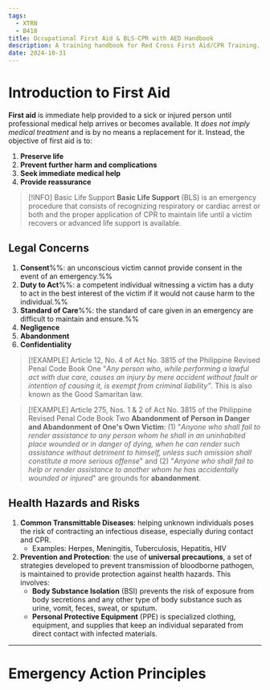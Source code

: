 ```yaml
---
tags:
  - XTRN
  - B418
title: Occupational First Aid & BLS-CPR with AED Handbook
description: A training handbook for Red Cross First Aid/CPR Training. These are summaries of topics of standard first aid and are an integral part of Red Cross Training, but is only supplementary to actual Red Cross Training.
date: 2024-10-31
---
```

# Introduction to First Aid
**First aid** is immediate help provided to a sick or injured person until professional medical help arrives or becomes available. It *does not imply medical treatment* and is by no means a replacement for it. Instead, the objective of first aid is to:
1. **Preserve life**
2. **Prevent further harm and complications**
3. **Seek immediate medical help**
4. **Provide reassurance**
>[!INFO] Basic Life Support
>**Basic Life Support** (BLS) is an emergency procedure that consists of recognizing respiratory or cardiac arrest or both and the proper application of CPR to maintain life until a victim recovers or advanced life support is available.
## Legal Concerns
1. **Consent**%%: an unconscious victim cannot provide consent in the event of an emergency.%%
2. **Duty to Act**%%: a competent individual witnessing a victim has a duty to act  in the best interest of the victim if it would not cause harm to the individual.%%
3. **Standard of Care**%%: the standard of care given in an emergency are difficult to maintain and ensure.%%
4. **Negligence**
5. **Abandonment**
6. **Confidentiality**

>[!EXAMPLE] Article 12, No. 4 of Act No. 3815 of the Philippine Revised Penal Code Book One
>"*Any person who, while performing a lawful act with due care, causes an injury by mere accident without fault or intention of causing it, is exempt from criminal liability"*. This is also known as the Good Samaritan law.

>[!EXAMPLE] Article 275, Nos. 1 & 2 of Act No. 3815 of the Philippine Revised Penal Code Book Two
>**Abandonment of Person in Danger and Abandonment of One's Own Victim**: (1) "*Anyone who shall fail to render assistance to any person whom he shall in an uninhabited place wounded or in danger of dying, when he can render such assistance without detriment to himself, unless such omission shall constitute a more serious offense*" and (2) "*Anyone who shall fail to help or render assistance to another whom he has accidentally wounded or injured*" are grounds for **abandonment**.
## Health Hazards and Risks
1. **Common Transmittable Diseases**: helping unknown individuals poses the risk of contracting an infectious disease, especially during contact and CPR.
	- Examples: Herpes, Meningitis, Tuberculosis, Hepatitis, HIV
2. **Prevention and Protection**: the use of **universal precautions**, a set of strategies developed to prevent transmission of bloodborne pathogen, is maintained to provide protection against health hazards. This involves:
	- **Body Substance Isolation** (BSI) prevents the risk of exposure from body secretions and any other type  of body substance such as urine, vomit, feces, sweat, or sputum.
	- **Personal Protective Equipment** (PPE) is specialized clothing, equipment, and supplies that keep an individual separated from direct contact with infected materials.
___
# Emergency Action Principles
